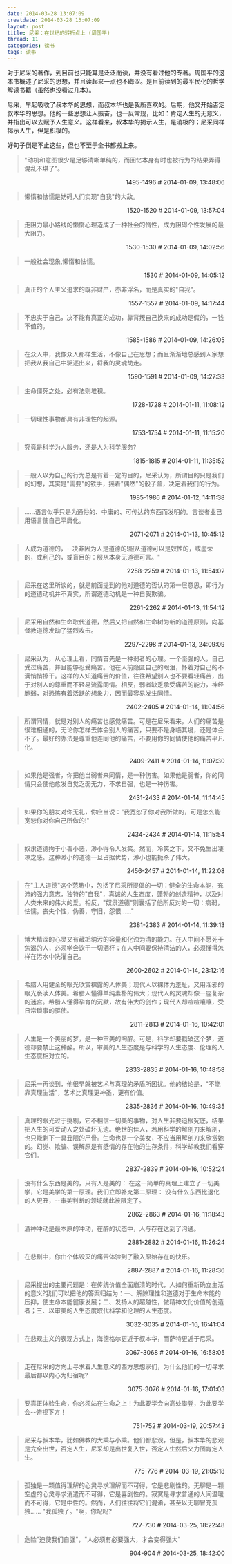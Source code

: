 ```yaml
---
date: 2014-03-28 13:07:09
creatdate: 2014-03-28 13:07:09
layout: post
title: 尼采：在世纪的转折点上 (周国平)
thread: 11
categories: 读书
tags: 读书
---
```


对于尼采的著作，到目前也只能算是泛泛而读，并没有看过他的专著。周国平的这本书概述了尼采的思想，并且读起来一点也不晦涩。是目前读到的最平民化的哲学解读书籍（虽然也没看过几本）。

尼采，早起吸收了叔本华的思想，而叔本华也是我所喜欢的。后期，他又开始否定叔本华的思想。他的一些思想让人振奋，也一反常规，比如：肯定人生的无意义，并指出可以去赋予人生意义。这样看来，叔本华的揭示人生，是消极的；尼采同样揭示人生，但是积极的。

好句子倒是不止这些，但也不至于全书都搬上来。

> "动机和意图很少是足够清晰单纯的，而回忆本身有时也被行为的结果弄得混乱不堪了"。

<p style="text-align:right;padding:0 0">1495-1496 # 2014-01-09, 13:48:06</p>

> 懒惰和怯懦是妨碍人们实现"自我"的大敌。

<p style="text-align:right;padding:0 0">1520-1520 # 2014-01-09, 13:57:04</p>

> 走阻力最小路线的懒惰心理造成了一种社会的惰性，成为阻碍个性发展的最大阻力。

<p style="text-align:right;padding:0 0">1530-1530 # 2014-01-09, 14:02:56</p>

> 一般社会现象,懒惰和怯懦。

<p style="text-align:right;padding:0 0">1530 # 2014-01-09, 14:05:12</p>

> 真正的个人主义追求的既非财产，亦非浮名，而是真实的"自我"。

<p style="text-align:right;padding:0 0">1557-1557 # 2014-01-09, 14:17:44</p>

> 不忠实于自己，决不能有真正的成功，靠背叛自己换来的成功是假的，一钱不值的。

<p style="text-align:right;padding:0 0">1585-1586 # 2014-01-09, 14:26:05</p>

> 在众人中，我像众人那样生活，不像自己在思想；而且渐渐地总感到人家想把我从我自己中驱逐出来，将我的灵魂劫走。

<p style="text-align:right;padding:0 0">1590-1591 # 2014-01-09, 14:27:33</p>

> 生命僵死之处，必有法则堆积。

<p style="text-align:right;padding:0 0">1728-1728 # 2014-01-11, 11:08:12</p>

> 一切理性事物都具有非理性的起源。

<p style="text-align:right;padding:0 0">1753-1754 # 2014-01-11, 11:15:20</p>

> 究竟是科学为人服务，还是人为科学服务?

<p style="text-align:right;padding:0 0">1815-1815 # 2014-01-11, 11:35:52</p>

> 一般人以为自己的行为总是有着一定的目的，尼采认为，所谓目的只是我们的幻想，其实是"需要"的铁手，摇着"偶然"的骰子盒，决定着我们的行为。

<p style="text-align:right;padding:0 0">1985-1986 # 2014-01-12, 14:11:38</p>

> ……语言似乎只是为通俗的、中庸的、可传达的东西而发明的。言谈者业已用语言使自己平庸化。

<p style="text-align:right;padding:0 0">2071-2071 # 2014-01-13, 10:45:12</p>

> 人成为道德的，--决非因为人是道德的!服从道德可以是奴性的，或虚荣的，或利己的，或盲目的：服从本身无道德可言。"

<p style="text-align:right;padding:0 0">2258-2259 # 2014-01-13, 11:54:02</p>

> 尼采在这里所谈的，就是前面提到的他对道德的否认的第一层意思，即行为的道德动机并不真实，所谓道德动机是一种自我欺骗。

<p style="text-align:right;padding:0 0">2261-2262 # 2014-01-13, 11:54:12</p>

> 尼采用自然和生命取代道德，然后又把自然和生命树为新的道德原则，向基督教道德发动了猛烈攻击。

<p style="text-align:right;padding:0 0">2297-2298 # 2014-01-13, 24:09:09</p>

> 尼采认为，从心理上看，同情首先是一种弱者的心理。一个坚强的人，自己受过痛苦，并且能够忍受痛苦。他在人前隐匿自己的眼泪，怀着对自己的不满悄悄擦干。这样的人知道痛苦的价值，往往希望别人也不要看轻痛苦，出于对别人的尊重而不轻易流露同情。相反，弱者缺乏承受痛苦的能力，神经脆弱，对恐怖有着活跃的想象力，因而最容易发生同情。

<p style="text-align:right;padding:0 0">2402-2405 # 2014-01-14, 11:04:56</p>

> 所谓同情，就是对别人的痛苦也感觉痛苦。可是在尼采看来，人们的痛苦是很难相通的，无论你怎样去体会别人的痛苦，只要不是身临其境，还是体会不了。最好的办法是尊重他连同他的痛苦，不要用你的同情使他的痛苦平凡化。

<p style="text-align:right;padding:0 0">2409-2411 # 2014-01-14, 11:07:30</p>

> 如果他是强者，你把他当弱者来同情，是一种伤害。如果他是弱者，你的同情只会使他愈发自觉乏弱无力，不求自强，也是一种伤害。

<p style="text-align:right;padding:0 0">2431-2433 # 2014-01-14, 11:14:45</p>

> 如果你的朋友对你无礼，你应当说："我宽恕了你对我所做的，可是怎么能宽恕你对你自己所做的!"

<p style="text-align:right;padding:0 0">2434-2434 # 2014-01-14, 11:15:54</p>

> 奴隶道德拘于小善小恶，渺小得令人发笑。然而，冷笑之下，又不免生出凄凉之感。这种渺小的道德一旦占据优势，渺小也能扼杀了伟大。

<p style="text-align:right;padding:0 0">2456-2457 # 2014-01-14, 11:22:08</p>

> 在"主人道德"这个范畴中，包括了尼采所提倡的一切：健全的生命本能，充沛的强力意志，独特的"自我"，真诚的人生态度，蓬勃的创造精神，以及对人类未来的伟大的爱。相反，"奴隶道德"则囊括了他所反对的一切：病弱，怯懦，丧失个性，伪善，守旧，怨恨……"

<p style="text-align:right;padding:0 0">2381-2383 # 2014-01-14, 11:39:13</p>

> 博大精深的心灵又有藏垢纳污的容量和化浊为清的能力。在人中间不愿死于焦渴的人，必须学会饮干一切酒杯；在人中间要保持清洁的人，必须懂得怎样在污水中洗濯自己。

<p style="text-align:right;padding:0 0">2600-2602 # 2014-01-14, 23:12:16</p>

> 希腊人用健全的眼光欣赏裸露的人体美；现代人以裸体为羞耻，又用淫邪的眼光亵渎人体美。希腊人懂得单纯素朴的伟大；现代人的灵魂却像一座复杂的迷宫。希腊人懂得孕育的沉默，故有伟大的创作；现代人却喧喧嚷嚷，受日常琐事的驱使。

<p style="text-align:right;padding:0 0">2811-2813 # 2014-01-16, 10:42:01</p>

> 人生是一个美丽的梦，是一种审美的陶醉。可是，科学却要戳破这个梦，道德却要禁止这种醉。所以，审美的人生态度是与科学的人生态度、伦理的人生态度相对立的。

<p style="text-align:right;padding:0 0">2833-2835 # 2014-01-16, 10:48:58</p>

> 尼采一再谈到，他很早就被艺术与真理的矛盾所困扰。他的结论是，"不能靠真理生活"，艺术比真理更神圣，更有价值。

<p style="text-align:right;padding:0 0">2835-2836 # 2014-01-16, 10:49:35</p>

> 真理的眼光过于挑剔，它不相信一切美的事物，对人生非要追根究底，结果把人生的可爱动人之处破坏无遗。绝世的佳人，若用科学的解剖刀来解剖，也只能剩下一具丑陋的尸骨。生命也是一个美女，不应当用解剖刀来欣赏她的。幻觉、欺骗、误解原是有感情的存在物的生存条件，科学却教我们看穿它们。

<p style="text-align:right;padding:0 0">2837-2839 # 2014-01-16, 10:52:24</p>

> 没有什么东西是美的，只有人是美的： 在这一简单的真理上建立了一切美学，它是美学的第一原理。我们立即补充第二原理： 没有什么东西比退化的人更丑，--审美判断的领域就此被限定了。

<p style="text-align:right;padding:0 0">2862-2863 # 2014-01-16, 11:18:43</p>

> 酒神冲动是最本原的冲动，在醉的状态中，人与存在达到了沟通。

<p style="text-align:right;padding:0 0">2881-2882 # 2014-01-16, 11:26:24</p>

> 在悲剧中，你由个体毁灭的痛苦体验到了融入原始存在的快乐。

<p style="text-align:right;padding:0 0">2887-2887 # 2014-01-16, 11:28:36</p>

> 尼采提出的主要问题是：在传统价值全面崩溃的时代，人如何重新确立生活的意义?我们可以把他的答案归结为：一、解除理性和道德对于生命本能的压抑，使生命本能健康发展；二、发扬人的超越性，做精神文化价值的创造者；三、以审美的人生态度取代科学和伦理的人生态度。

<p style="text-align:right;padding:0 0">3032-3035 # 2014-01-16, 16:41:04</p>

> 在悲观主义的表现方式上，海德格尔更近于叔本华，而萨特更近于尼采。

<p style="text-align:right;padding:0 0">3067-3068 # 2014-01-16, 16:58:05</p>

> 走在尼采的方向上寻求着人生意义的西方思想家们，为什么他们的一切寻求最后都以内心为归宿呢?

<p style="text-align:right;padding:0 0">3075-3076 # 2014-01-16, 17:01:03</p>

> 要真正体验生命，你必须站在生命之上！为此要学会向高处攀登，为此要学会--俯视下方！

<p style="text-align:right;padding:0 0">751-752 # 2014-03-19, 20:57:43</p>

> 尼采与叔本华，犹如佛教的大乘与小乘。他们都悲观，但是，叔本华的悲观是完全出世，否定人生，尼采却是出世复入世，否定人生然后又力图肯定人生。

<p style="text-align:right;padding:0 0">775-776 # 2014-03-19, 21:05:18</p>

> 孤独是一颗值得理解的心灵寻求理解而不可得，它是悲剧性的。无聊是一颗空虚的心灵寻求消遣而不可得，它是喜剧性的。寂寞是寻求普通的人间温暖而不可得，它是中性的。然而，人们往往将它们混淆，甚至以无聊冒充孤独…… "我孤独了。"啊，你配吗?

<p style="text-align:right;padding:0 0">727-730 # 2014-03-25, 18:22:48</p>

> 危险"迫使我们自强"，"人必须有必要强大，才会变得强大"

<p style="text-align:right;padding:0 0">904-904 # 2014-03-25, 18:42:00</p>
